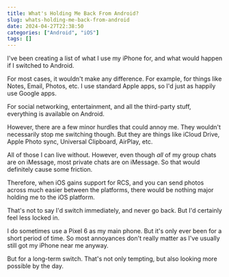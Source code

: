 ```yaml
---
title: What's Holding Me Back From Android?
slug: whats-holding-me-back-from-android
date: 2024-04-27T22:38:50
categories: ["Android", "iOS"]
tags: []
---
```


I've been creating a list of what I use my iPhone for, and what would happen if I switched to Android. 

For most cases, it wouldn't make any difference. For example, for things like Notes, Email, Photos, etc. I use standard Apple apps, so I'd just as happily use Google apps.

For social networking, entertainment, and all the third-party stuff, everything is available on Android.

However, there are a few minor hurdles that could annoy me. They wouldn't necessarily stop me switching though. But they are things like iCloud Drive, Apple Photo sync, Universal Clipboard, AirPlay, etc.

All of those I can live without. However, even though *all* of my group chats are on iMessage, most private chats are on iMessage. So that would definitely cause some friction.

Therefore, when iOS gains support for RCS, and you can send photos across much easier between the platforms, there would be nothing major holding me to the iOS platform. 

That's not to say I'd switch immediately, and never go back. But I'd certainly feel less locked in.

I do sometimes use a Pixel 6 as my main phone. But it's only ever been for a short period of time. So most annoyances don't really matter as I've usually still got my iPhone near me anyway.

But for a long-term switch. That's not only tempting, but also looking more
possible by the day.

